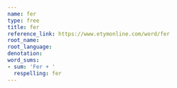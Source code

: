 ```yaml
---
name: fer
type: free
title: fer
reference_link: https://www.etymonline.com/word/fer
root_name: 
root_language: 
denotation: 
word_sums:
- sum: 'Fer + '
  respelling: fer
---
```

